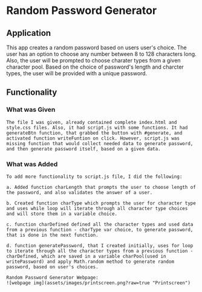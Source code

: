 # Random Password Generator

## Application
   This app creates a random password based on users user's choice. The user has an option to choose any number between 8 to 128 characters long. Also, the user will be prompted to choose charater types from a given character pool. Based on the choice of password's length and charcter types, the user will be provided with a unique password.

## Functionality

### What was Given
    The file I was given, already contained complete index.html and style.css files. Also, it had script.js with some functions. It had generateBtn function, that grabbed the button with #generate, and activated function writeFuntion on click. However, script.js was missing function that would collect needed data to generate password, and then generate password itself, based on a given data.

### What was Added
    To add more functionality to script.js file, I did the following:

    a. Added function charLength that prompts the user to choose length of the password, and also validates the answer of a user.

    b. Created function charType which prompts the user for character type and uses while loop will iterate through all character type choices and will store them in a variable choice.

    c. function charDefined defined all the character types and used data from a previous function - charType var choice, to generate password, that is done in the next function.

    d. function generatePassword, that I created initially, uses for loop to iterate through all the character types from a previous function - charDefined, which are saved in a variable charPool(used in writePassword) and apply Math.random method to generate random password, based on user's choices.
    
    Random Password Generator Webpage:
    ![webpage img](assets/images/printscreen.png?raw=true "Printscreen")

